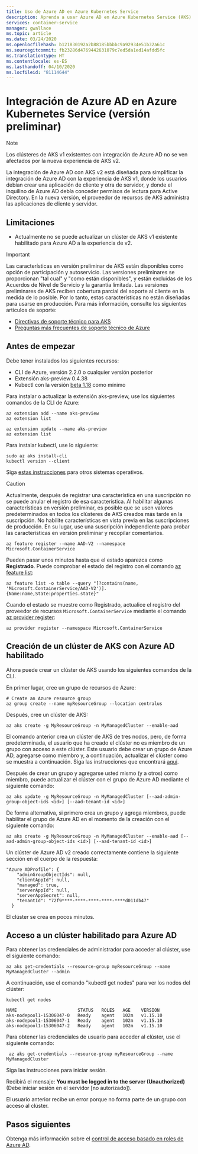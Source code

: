 ```yaml
---
title: Uso de Azure AD en Azure Kubernetes Service
description: Aprenda a usar Azure AD en Azure Kubernetes Service (AKS).
services: container-service
manager: gwallace
ms.topic: article
ms.date: 03/24/2020
ms.openlocfilehash: b121830192a2b88185bbbbc9a92934e51b32a61c
ms.sourcegitcommit: fb23286d4769442631079c7ed5da1ed14afdd5fc
ms.translationtype: HT
ms.contentlocale: es-ES
ms.lasthandoff: 04/10/2020
ms.locfileid: "81114644"
---
```

# <a name="integrate-azure-ad-in-azure-kubernetes-service-preview"></a>Integración de Azure AD en Azure Kubernetes Service (versión preliminar)

> [!Note]
> Los clústeres de AKS v1 existentes con integración de Azure AD no se ven afectados por la nueva experiencia de AKS v2.

La integración de Azure AD con AKS v2 está diseñada para simplificar la integración de Azure AD con la experiencia de AKS v1, donde los usuarios debían crear una aplicación de cliente y otra de servidor, y donde el inquilino de Azure AD debía conceder permisos de lectura para Active Directory. En la nueva versión, el proveedor de recursos de AKS administra las aplicaciones de cliente y servidor.

## <a name="limitations"></a>Limitaciones

* Actualmente no se puede actualizar un clúster de AKS v1 existente habilitado para Azure AD a la experiencia de v2.

> [!IMPORTANT]
> Las características en versión preliminar de AKS están disponibles como opción de participación y autoservicio. Las versiones preliminares se proporcionan "tal cual" y "como están disponibles", y están excluidas de los Acuerdos de Nivel de Servicio y la garantía limitada. Las versiones preliminares de AKS reciben cobertura parcial del soporte al cliente en la medida de lo posible. Por lo tanto, estas características no están diseñadas para usarse en producción. Para más información, consulte los siguientes artículos de soporte:
>
> - [Directivas de soporte técnico para AKS](support-policies.md)
> - [Preguntas más frecuentes de soporte técnico de Azure](faq.md)

## <a name="before-you-begin"></a>Antes de empezar

Debe tener instalados los siguientes recursos:

- CLI de Azure, versión 2.2.0 o cualquier versión posterior
- Extensión aks-preview 0.4.38
- Kubectl con la versión [beta 1.18](https://github.com/kubernetes/kubernetes/blob/master/CHANGELOG/CHANGELOG-1.18.md#client-binaries) como mínimo

Para instalar o actualizar la extensión aks-preview, use los siguientes comandos de la CLI de Azure:

```azurecli
az extension add --name aks-preview
az extension list
```

```azurecli
az extension update --name aks-preview
az extension list
```

Para instalar kubectl, use lo siguiente:

```azurecli
sudo az aks install-cli
kubectl version --client
```

Siga [estas instrucciones](https://kubernetes.io/docs/tasks/tools/install-kubectl/) para otros sistemas operativos.

> [!CAUTION]
> Actualmente, después de registrar una característica en una suscripción no se puede anular el registro de esa característica. Al habilitar algunas características en versión preliminar, es posible que se usen valores predeterminados en todos los clústeres de AKS creados más tarde en la suscripción. No habilite características en vista previa en las suscripciones de producción. En su lugar, use una suscripción independiente para probar las características en versión preliminar y recopilar comentarios.

```azurecli-interactive
az feature register --name AAD-V2 --namespace Microsoft.ContainerService
```

Pueden pasar unos minutos hasta que el estado aparezca como **Registrado**. Puede comprobar el estado del registro con el comando [az feature list](https://docs.microsoft.com/cli/azure/feature?view=azure-cli-latest#az-feature-list):

```azurecli-interactive
az feature list -o table --query "[?contains(name, 'Microsoft.ContainerService/AAD-V2')].{Name:name,State:properties.state}"
```

Cuando el estado se muestre como Registrado, actualice el registro del proveedor de recursos `Microsoft.ContainerService` mediante el comando [az provider register](https://docs.microsoft.com/cli/azure/provider?view=azure-cli-latest#az-provider-register):

```azurecli-interactive
az provider register --namespace Microsoft.ContainerService
```

## <a name="create-an-aks-cluster-with-azure-ad-enabled"></a>Creación de un clúster de AKS con Azure AD habilitado

Ahora puede crear un clúster de AKS usando los siguientes comandos de la CLI.

En primer lugar, cree un grupo de recursos de Azure:

```azurecli-interactive
# Create an Azure resource group
az group create --name myResourceGroup --location centralus
```

Después, cree un clúster de AKS:

```azurecli-interactive
az aks create -g MyResourceGroup -n MyManagedCluster --enable-aad
```
El comando anterior crea un clúster de AKS de tres nodos, pero, de forma predeterminada, el usuario que ha creado el clúster no es miembro de un grupo con acceso a este clúster. Este usuario debe crear un grupo de Azure AD, agregarse como miembro y, a continuación, actualizar el clúster como se muestra a continuación. Siga las instrucciones que encontrará [aquí](https://docs.microsoft.com/azure/active-directory/fundamentals/active-directory-groups-create-azure-portal).

Después de crear un grupo y agregarse usted mismo (y a otros) como miembro, puede actualizar el clúster con el grupo de Azure AD mediante el siguiente comando:

```azurecli-interactive
az aks update -g MyResourceGroup -n MyManagedCluster [--aad-admin-group-object-ids <id>] [--aad-tenant-id <id>]
```
De forma alternativa, si primero crea un grupo y agrega miembros, puede habilitar el grupo de Azure AD en el momento de la creación con el siguiente comando:

```azurecli-interactive
az aks create -g MyResourceGroup -n MyManagedCluster --enable-aad [--aad-admin-group-object-ids <id>] [--aad-tenant-id <id>]
```

Un clúster de Azure AD v2 creado correctamente contiene la siguiente sección en el cuerpo de la respuesta:
```
"Azure ADProfile": {
    "adminGroupObjectIds": null,
    "clientAppId": null,
    "managed": true,
    "serverAppId": null,
    "serverAppSecret": null,
    "tenantId": "72f9****-****-****-****-****d011db47"
  }
```

El clúster se crea en pocos minutos.

## <a name="access-an-azure-ad-enabled-cluster"></a>Acceso a un clúster habilitado para Azure AD
Para obtener las credenciales de administrador para acceder al clúster, use el siguiente comando:

```azurecli-interactive
az aks get-credentials --resource-group myResourceGroup --name MyManagedCluster --admin
```
A continuación, use el comando "kubectl get nodes" para ver los nodos del clúster:

```azurecli-interactive
kubectl get nodes

NAME                       STATUS   ROLES   AGE    VERSION
aks-nodepool1-15306047-0   Ready    agent   102m   v1.15.10
aks-nodepool1-15306047-1   Ready    agent   102m   v1.15.10
aks-nodepool1-15306047-2   Ready    agent   102m   v1.15.10
```

Para obtener las credenciales de usuario para acceder al clúster, use el siguiente comando:
 
```azurecli-interactive
 az aks get-credentials --resource-group myResourceGroup --name MyManagedCluster
```
Siga las instrucciones para iniciar sesión.

Recibirá el mensaje: **You must be logged in to the server (Unauthorized)** (Debe iniciar sesión en el servidor [no autorizado]).

El usuario anterior recibe un error porque no forma parte de un grupo con acceso al clúster.

## <a name="next-steps"></a>Pasos siguientes

Obtenga más información sobre el [control de acceso basado en roles de Azure AD][azure-ad-rbac].

<!-- LINKS - Internal -->
[azure-ad-rbac]: azure-ad-rbac.md

